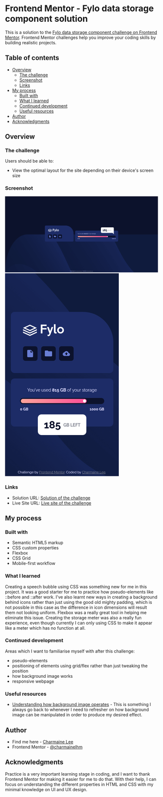 # Frontend Mentor - Fylo data storage component solution

This is a solution to the [Fylo data storage component challenge on Frontend Mentor](https://www.frontendmentor.io/challenges/fylo-data-storage-component-1dZPRbV5n). Frontend Mentor challenges help you improve your coding skills by building realistic projects.

## Table of contents

- [Overview](#overview)
  - [The challenge](#the-challenge)
  - [Screenshot](#screenshot)
  - [Links](#links)
- [My process](#my-process)
  - [Built with](#built-with)
  - [What I learned](#what-i-learned)
  - [Continued development](#continued-development)
  - [Useful resources](#useful-resources)
- [Author](#author)
- [Acknowledgments](#acknowledgments)

## Overview

### The challenge

Users should be able to:

- View the optimal layout for the site depending on their device's screen size

### Screenshot

![Desktop version of project](./images/final-screenshot-desktop.png)
![Mobile version of project](./images/final-screenshot-mobile.png)

### Links

- Solution URL: [Solution of the challenge](https://www.frontendmentor.io/solutions/responsive-storage-component-css-grid-and-flexbox-zRE9cNDfW)
- Live Site URL: [Live site of the challenge](https://nostalgic-einstein-1ebf17.netlify.app/)

## My process

### Built with

- Semantic HTML5 markup
- CSS custom properties
- Flexbox
- CSS Grid
- Mobile-first workflow

### What I learned

Creating a speech bubble using CSS was something new for me in this project. It was a good starter for me to practice how pseudo-elements like ::before and ::after work. I've also learnt new ways in creating a background behind icons rather than just using the good old mighty padding, which is not possible in this case as the difference in icon dimensions will result them not looking uniform. Flexbox was a really great tool in helping me eliminate this issue. Creating the storage meter was also a really fun experience, even though currently I can only using CSS to make it appear like a meter which has no function at all.

### Continued development

Areas which I want to familiarise myself with after this challenge:

- pseudo-elements
- positioning of elements using grid/flex rather than just tweaking the position
- how background image works
- responsive webpage

### Useful resources

- [Understanding how background image operates](https://css-tricks.com/perfect-full-page-background-image/) - This is something I always go back to whenever I need to refresher on how background image can be manipulated in order to produce my desired effect.

## Author

- Find me here - [Charmaine Lee](https://www.linkedin.com/in/charmainelee-huimin/)
- Frontend Mentor - [@charmainelhm](https://www.frontendmentor.io/profile/charmainelhm)

## Acknowledgments

Practice is a very important learning stage in coding, and I want to thank Frontend Mentor for making it easier for me to do that. With their help, I can focus on understanding the different properties in HTML and CSS with my minimal knowledge on UI and UX design.
